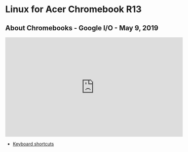 # Linux for Acer Chromebook R13

## About Chromebooks - Google I/O - May 9, 2019

<iframe width="560" height="315" src="https://www.youtube.com/embed/pRlh8LX4kQI" frameborder="0" allow="accelerometer; autoplay; encrypted-media; gyroscope; picture-in-picture" allowfullscreen></iframe>


- [Keyboard shortcuts](https://github.com/erikespana/chromebook-linux/wiki/Keyboard-shortcuts)

